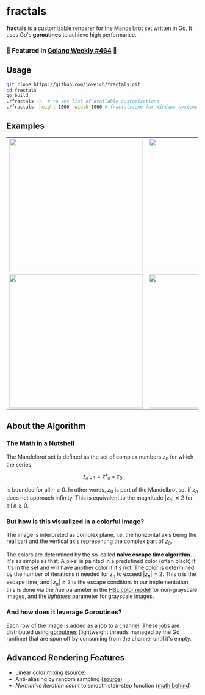 # fractals

**fractals** is a customizable renderer for the Mandelbrot set written in Go. It uses Go's **goroutines** to achieve high performance.

### 🚀 Featured in [Golang Weekly #464](https://golangweekly.com/issues/464) 🚀 

## Usage
```sh
git clone https://github.com/joweich/fractals.git
cd fractals
go build 
./fractals -h  # to see list of available customizations
./fractals -height 1000 -width 1000 # fractals.exe for Windows systems
```

## Examples
<table>
  <tr>
    <td>
      <img src="/examples/ex1-zoom-1.png" width="350">
    </td>
    <td>
      <img src="/examples/ex2-zoom-53.png" width="350">
    </td>
  </tr>
  <tr>
    <td>
      <img src="/examples/ex5-zoom-4e12.png" width="350">
    </td>
    <td>
      <img src="/examples/ex4-zoom-1e11.png" width="350">
    </td>
  </tr>
</table>

## About the Algorithm
### The Math in a Nutshell
The Mandelbrot set is defined as the set of complex numbers $z_0$ for which the series 

$$z_{n+1} = z²_n + z_0$$

is bounded for all $n ≥ 0$. In other words, $z_0$ is part of the Mandelbrot set if $z_n$ does not approach infinity. This is equivalent to the  magnitude $|z_n| ≤ 2$ for all $n ≥ 0$.

### But how is this visualized in a colorful image?
The image is interpreted as complex plane, i.e. the horizontal axis being the real part and the vertical axis representing the complex part of $z_0$. 

The colors are determined by the so-called **naïve escape time algorithm**. It's as simple as that: A pixel is painted in a predefined color (often black) if it's in the set and will have another color if it's not. The color is determined by the number of iterations $n$ needed for $z_n$ to exceed $|z_n| = 2$. This $n$ is the escape time, and $|z_n| ≥ 2$ is the escape condition. In our implementation, this is done via the _hue_ parameter in the [HSL color model](https://en.wikipedia.org/wiki/HSL_and_HSV) for non-grayscale images, and the _lightness_ parameter for grayscale images.

### And how does it leverage Goroutines?
Each row of the image is added as a job to a [channel](https://go.dev/doc/effective_go#channels). These jobs are distributed using [goroutines](https://go.dev/doc/effective_go#goroutines) (lightweight threads managed by the Go runtime) that are spun off by consuming from the channel until it's empty.

## Advanced Rendering Features
* Linear color mixing ([source](https://github.com/ncruces/go-image/blob/v0.1.0/imageutil/srgb.go))
* Anti-aliasing by random sampling ([source](https://www.fractalus.com/info/antialias.htm))
* _Normative iteration count_ to smooth stair-step function ([math behind](http://linas.org/art-gallery/escape/escape.html))
